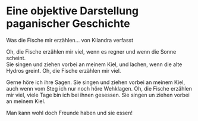 # Eine objektive Darstellung paganischer Geschichte

Was die Fische mir erzählen... von Kilandra verfasst

Oh, die Fische erzählen mir viel, wenn es regner und wenn die Sonne scheint.  
Sie singen und ziehen vorbei an meinem Kiel, und lachen, wenn die alte Hydros greint. Oh, die Fische erzählen mir viel.  
  
Gerne höre ich ihre Sagen. Sie singen und ziehen vorbei an meinem Kiel, auch wenn vom Steg ich nur noch höre Wehklagen. Oh, die Fische erzählen mir viel, viele Tage bin ich bei ihnen gesessen. Sie singen un ziehen vorbei an meinem Kiel.

Man kann wohl doch Freunde haben und sie essen!

